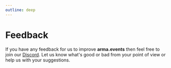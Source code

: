 ```yaml
---
outline: deep
---
```


# Feedback

If you have any feedback for us to improve **arma.events** then feel free to join our [Discord](https://discord.gg/b2aABzh8xJ "Discord invite"). Let us know what's good or bad from your point of view or help us with your suggestions.
